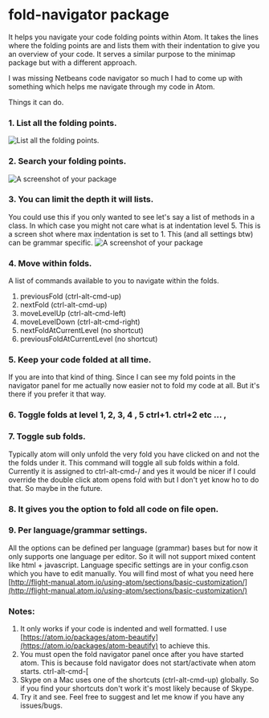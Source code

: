 # fold-navigator package

It helps you navigate your code folding points within Atom. It takes the lines where the folding points are and lists them with their indentation to give you an overview of your code. It serves a similar purpose to the minimap package but with a different approach.

I was missing Netbeans code navigator so much I had to come up with something which helps me navigate through my code in Atom.

Things it can do.

### 1. List all the folding points.
![List all the folding points.](https://raw.githubusercontent.com/turigeza/fold-navigator/master/resources/all_folding_points.png)

### 2. Search your folding points.
![A screenshot of your package](https://raw.githubusercontent.com/turigeza/fold-navigator/master/resources/fold_search.png)

### 3. You can limit the depth it will lists.
You could use this if you only wanted to see let's say a list of methods in a class. In which case you might not care what is at indentation level 5.
This is a screen shot where max indentation is set to 1. This (and all settings btw) can be grammar specific.
![A screenshot of your package](https://raw.githubusercontent.com/turigeza/fold-navigator/master/resources/limited_folds_search.png)

### 4. Move within folds.
A list of commands available to you to navigate within the folds.

1. previousFold (ctrl-alt-cmd-up)
2. nextFold (ctrl-alt-cmd-up)
3. moveLevelUp (ctrl-alt-cmd-left)
4. moveLevelDown (ctrl-alt-cmd-right)
5. nextFoldAtCurrentLevel (no shortcut)
6. previousFoldAtCurrentLevel (no shortcut)

### 5. Keep your code folded at all time.
If you are into that kind of thing. Since I can see my fold points in the navigator panel for me actually now easier not to fold my code at all. But it's there if you prefer it that way.

### 6. Toggle folds at level 1, 2, 3, 4 , 5 ctrl+1. ctrl+2 etc ... ,

### 7. Toggle sub folds.
Typically atom will only unfold the very fold you have clicked on and not the the folds under it. This command will toggle all sub folds within a fold. Currently it is assigned to ctrl-alt-cmd-/ and yes it would be nicer if I could override the double click atom opens fold with but I don't yet know ho to do that. So maybe in the future.

### 8. It gives you the option to fold all code on file open.

### 9. Per language/grammar settings.
All the options can be defined per language (grammar) bases but for now it only supports one language per editor. So it will not support mixed content like html + javascript.
Language specific settings are in your config.cson which you have to edit manually.
You will find most of what you need here
[http://flight-manual.atom.io/using-atom/sections/basic-customization/](http://flight-manual.atom.io/using-atom/sections/basic-customization/)

### Notes:

1. It only works if your code is indented and well formatted. I use [https://atom.io/packages/atom-beautify](https://atom.io/packages/atom-beautify) to achieve this.
2. You must open the fold navigator panel once after you have started atom. This is because fold navigator does not start/activate when atom starts. ctrl-alt-cmd-[
3. Skype on a Mac uses one of the shortcuts (ctrl-alt-cmd-up) globally. So if you find your shortcuts don't work it's most likely because of Skype.
4. Try it and see. Feel free to suggest and let me know if you have any issues/bugs.
